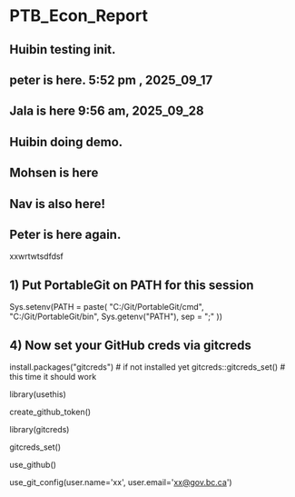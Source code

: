 # PTB_Econ_Report

## Huibin testing init.
## peter is here.  5:52 pm , 2025_09_17

## Jala is here 9:56 am, 2025_09_28
## Huibin doing demo.
## Mohsen is here
## Nav is also here!
## Peter is here again. 

xxwrtwtsdfdsf



## 1) Put PortableGit on PATH for this session
Sys.setenv(PATH = paste(
  "C:/Git/PortableGit/cmd",
  "C:/Git/PortableGit/bin",
  Sys.getenv("PATH"),
  sep = ";"
))

## 4) Now set your GitHub creds via gitcreds
install.packages("gitcreds")       # if not installed yet
gitcreds::gitcreds_set()           # this time it should work


library(usethis)


create_github_token()

library(gitcreds)

gitcreds_set()

use_github()

use_git_config(user.name='xx', user.email='xx@gov.bc.ca')
